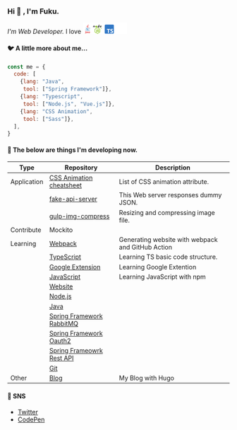 ### Hi :wave: , I'm Fuku. 

<p><em>I'm Web Developer.</em>
 I love <img src="./lang.png" width="100"></p>

#### :bird: A little more about me...
```javascript
const me = {
  code: [
    {lang: "Java",
     tool: ["Spring Framework"]},
    {lang: "Typescript",
     tool: ["Node.js", "Vue.js"]},
    {lang: "CSS Animation",
     tool: ["Sass"]},
  ],
}
```

#### :nut_and_bolt: The below are things I'm developing now.  
| Type        | Repository                                                                        | Description                                       |
| ----------- | --------------------------------------------------------------------------------- | ------------------------------------------------- |
| Application | [CSS Animation cheatsheet](https://github.com/fukugit/css-animation-cheatsheet)   | List of CSS animation attribute.                  |
|             | [fake-api-server](https://github.com/fukugit/fake-api-server)                     | This Web server responses dummy JSON.             |
|             | [gulp-img-compress](https://github.com/fukugit/gulp-img-compress)                 | Resizing and compressing image file.              |
| Contribute  | Mockito                                                                           |                                                   |
| Learning    | [Webpack](https://github.com/fukugit/learning-npm)                                | Generating website with webpack and GitHub Action |
|             | [TypeScript](https://github.com/fukugit/learning-typescript)                      | Learning TS basic code structure.                 |
|             | [Google Extension](https://github.com/fukugit/learning-google-extension)          | Learning Google Extention                         |
|             | [JavaScript](https://github.com/fukugit/learning-javascript)                      | Learning JavaScript with npm                      |
|             | [Website](https://github.com/fukugit/learning-website)                            |                                                   |
|             | [Node.js](https://github.com/fukugit/learning-nodejs)                             |                                                   |
|             | [Java](https://github.com/fukugit/java-new-features)                              |                                                   |
|             | [Spring Framework RabbitMQ](https://github.com/fukugit/spring-framework-RabbitMQ) |                                                   |
|             | [Spring Framework Oauth2](https://github.com/fukugit/spring-boot-oauth2)          |                                                   |
|             | [Spring Frameowrk Rest API](https://github.com/fukugit/rest-api)                  |                                                   |
|             | [Git](https://github.com/fukugit/git-training)                                    |                                                   |
| Other       | [Blog](https://fukugit.github.io/blog/)                                           | My Blog with Hugo                                 |

#### :postbox: SNS
- [Twitter](https://twitter.com/kurrow1)  
- [CodePen](https://codepen.io/fukugit)  

<!--
**fukugit/fukugit** is a ✨ _special_ ✨ repository because its `README.md` (this file) appears on your GitHub profile.

Here are some ideas to get you started:

- 🔭 I’m currently working on ...
- 🌱 I’m currently learning ...
- 👯 I’m looking to collaborate on ...
- 🤔 I’m looking for help with ...
- 💬 Ask me about ...
- 📫 How to reach me: ...
- 😄 Pronouns: ...
- ⚡ Fun fact: ...
-->
